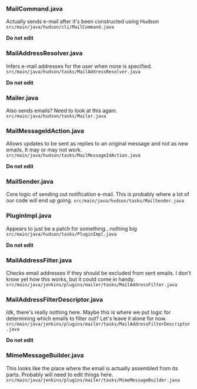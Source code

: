 

### MailCommand.java
Actually sends e-mail after it's been constructed using Hudson
```src/main/java/hudson/cli/MailCommand.java```

**Do not edit**

### MailAddressResolver.java
Infers e-mail addresses for the user when none is specified.
```src/main/java/hudson/tasks/MailAddressResolver.java```

**Do not edit**

### Mailer.java
Also sends emails? Need to look at this again.
```src/main/java/hudson/tasks/Mailer.java```

### MailMessageIdAction.java
Allows updates to be sent as replies to an original message and not as new emails.  It may or may not work.
```src/main/java/hudson/tasks/MailMessageIdAction.java```

**Do not edit**

### MailSender.java
Core logic of sending out notification e-mail. This is probably where a lot of our code will end up going.
```src/main/java/hudson/tasks/MailSender.java```

### PluginImpl.java
Appears to just be a patch for something...nothing big
```src/main/java/hudson/tasks/PluginImpl.java```

**Do not edit**

### MailAddressFilter.java
Checks email addresses if they should be excluded from sent emails.  I don't know yet how this works, but it could come in handy.
```src/main/java/jenkins/plugins/mailer/tasks/MailAddressFilter.java```

### MailAddressFilterDescriptor.java
Idk, there's really nothing here.  Maybe this is where we put logic for determining which emails to filter out? Let's leave it alone for now.
```src/main/java/jenkins/plugins/mailer/tasks/MailAddressFilterDescriptor.java```

**Do not edit**

### MimeMessageBuilder.java
This looks like the place where the email is actually assembled from its parts.  Probably will need to edit things here.
```src/main/java/jenkins/plugins/mailer/tasks/MimeMessageBuilder.java```
